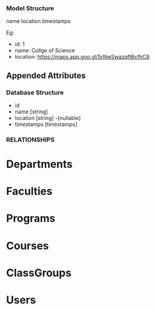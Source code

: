 ### Model Structure

name
location
timestamps

Eg:
- id: 1
- name: Collge of Science
- location: https://maps.app.goo.gl/5rNwSwazqftBcfhC8


## Appended Attributes
<!-- - name: Eg 2024-2025,Semester 1 -->

### Database Structure
- id 
- name [string]
- location [string] -{nullable}
- timestamps [timestamps]

### RELATIONSHIPS
# Departments

# Faculties

# Programs

# Courses

# ClassGroups 

# Users

